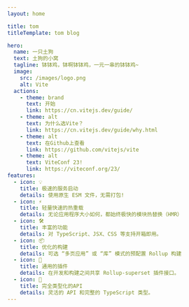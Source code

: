 ```yaml
---
layout: home

title: tom
titleTemplate: tom blog

hero:
  name: 一只土狗
  text: 土狗的小窝
  tagline: 钵钵鸡，钵啊钵钵鸡，一元一串的钵钵鸡~
  image:
    src: /images/logo.png
    alt: Vite
  actions:
    - theme: brand
      text: 开始
      link: https://cn.vitejs.dev/guide/
    - theme: alt
      text: 为什么选Vite？
      link: https://cn.vitejs.dev/guide/why.html
    - theme: alt
      text: 在Github上查看
      link: https://github.com/vitejs/vite
    - theme: alt
      text: ViteConf 23!
      link: https://viteconf.org/23/
features:
  - icon: 💡
    title: 极速的服务启动
    details: 使用原生 ESM 文件，无需打包!
  - icon: ⚡️
    title: 轻量快速的热重载
    details: 无论应用程序大小如何，都始终极快的模块热替换（HMR）
  - icon: 🛠️
    title: 丰富的功能
    details: 对 TypeScript、JSX、CSS 等支持开箱即用。
  - icon: 📦
    title: 优化的构建
    details: 可选 “多页应用” 或 “库” 模式的预配置 Rollup 构建
  - icon: 🔩
    title: 通用的插件
    details: 在开发和构建之间共享 Rollup-superset 插件接口。
  - icon: 🔑
    title: 完全类型化的API
    details: 灵活的 API 和完整的 TypeScript 类型。
---
```


